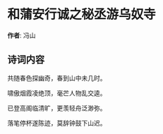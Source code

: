 # 和蒲安行诚之秘丞游乌奴寺

**作者**: 冯山

## 诗词内容

共随春色探幽奇，春到山中未几时。

啸傲烟霞凌绝顶，毫芒人物乱交逵。

已登高阁临清旷，更羡轻舟泛渺弥。

落笔停杯遂陈迹，莫辞钟鼓下山迟。

